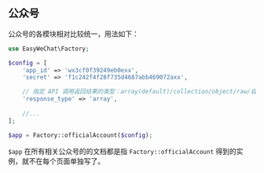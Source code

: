 ## 公众号

公众号的各模块相对比较统一，用法如下：


```php
use EasyWeChat\Factory;

$config = [
    'app_id' => 'wx3cf0f39249eb0exx',
    'secret' => 'f1c242f4f28f735d4687abb469072axx',

    // 指定 API 调用返回结果的类型：array(default)/collection/object/raw/自定义类名
    'response_type' => 'array',
    
    //...
];

$app = Factory::officialAccount($config);
```

`$app` 在所有相关公众号的的文档都是指 `Factory::officialAccount` 得到的实例，就不在每个页面单独写了。